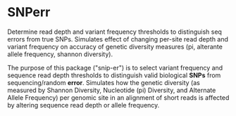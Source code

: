 # SNPerr
Determine read depth and variant frequency thresholds to distinguish seq errors from true SNPs. Simulates effect of changing per-site read depth and variant frequency on accuracy of genetic diversity measures (pi, alterante allele frequency, shannon diversity).

The purpose of this package ("snip-er") is to select variant frequency and sequence read depth thresholds to distinguish valid biological **SNPs** from sequencing/random **error**. Simulates how the genetic diversity (as measured by Shannon Diversity, Nucleotide (pi) Diversity, and Alternate Allele Frequency) per genomic site in an alignment of short reads is affected by altering sequence read depth or allele frequency.
